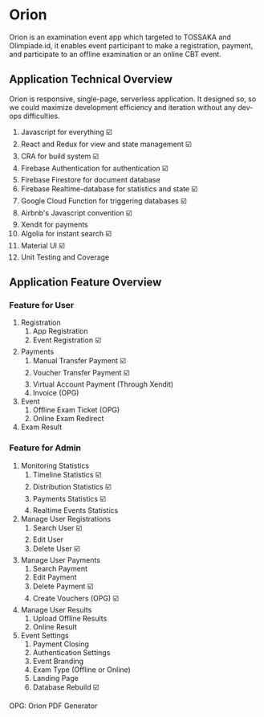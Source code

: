 # Orion
Orion is an examination event app which targeted to TOSSAKA and Olimpiade.id, it enables event participant to make a registration, payment, and participate to an offline examination or an online CBT event.

## Application Technical Overview
Orion is responsive, single-page, serverless application. It designed so, so we could maximize development efficiency and iteration without any dev-ops difficulties.

1. Javascript for everything ☑️
2. React and Redux for view and state management ☑️
3. CRA for build system ☑️
4. Firebase Authentication for authentication ☑️
5. Firebase Firestore for document database
6. Firebase Realtime-database for statistics and state ☑️
7. Google Cloud Function for triggering databases ☑️
8. Airbnb's Javascript convention ☑️
9. Xendit for payments
10. Algolia for instant search ☑️
11. Material UI ☑️
12. Unit Testing and Coverage

## Application Feature Overview
### Feature for User
1. Registration
    1. App Registration
    2. Event Registration ☑️
2. Payments
    1. Manual Transfer Payment ☑️
    2. Voucher Transfer Payment ☑️
    3. Virtual Account Payment (Through Xendit)
    4. Invoice (OPG)
3. Event
    1. Offline Exam Ticket (OPG)
    2. Online Exam Redirect
4. Exam Result

### Feature for Admin
1. Monitoring Statistics
    1. Timeline Statistics ☑️
    2. Distribution Statistics ☑️
    3. Payments Statistics ☑️
    4. Realtime Events Statistics
2. Manage User Registrations
    1. Search User ☑️
    2. Edit User
    3. Delete User ☑️
3. Manage User Payments
    1. Search Payment
    2. Edit Payment
    3. Delete Payment ☑️
    4. Create Vouchers (OPG) ☑️
4. Manage User Results
    1. Upload Offline Results
    2. Online Result
5. Event Settings
    1. Payment Closing
    2. Authentication Settings
    2. Event Branding
    3. Exam Type (Offline or Online)
    4. Landing Page
    5. Database Rebuild ☑️
    
OPG: Orion PDF Generator
    


    

